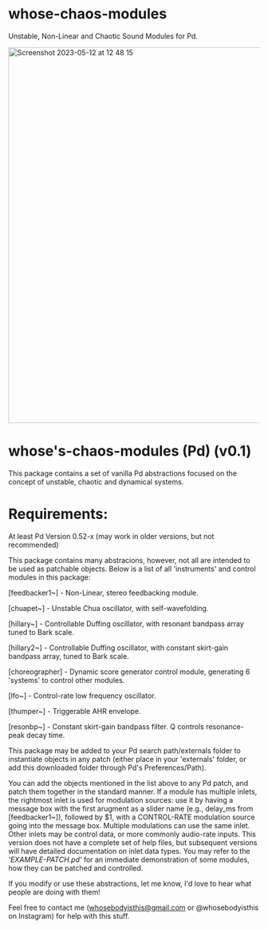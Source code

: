 # whose-chaos-modules
Unstable, Non-Linear and Chaotic Sound Modules for Pd.

<img width="752" alt="Screenshot 2023-05-12 at 12 48 15" src="https://github.com/whosebodyisthis/whose-chaos-modules/assets/133358060/28daaa7f-324f-47b5-9253-ba943259f765">

whose's-chaos-modules (Pd) (v0.1)
========================================

This package contains a set of vanilla Pd abstractions focused on the concept of unstable,
chaotic and dynamical systems. 

Requirements:
=============
At least Pd Version 0.52-x (may work in older versions, but not recommended)

This package contains many abstracions, however, not all are intended to be used as patchable 
objects. Below is a list of all 'instruments' and control modules in this package:



[feedbacker1~] - Non-Linear, stereo feedbacking module.

[chuapet~] - Unstable Chua oscillator, with self-wavefolding.

[hillary~] - Controllable Duffing oscillator, with resonant bandpass array tuned to Bark scale.

[hillary2~] - Controllable Duffing oscillator, with constant skirt-gain bandpass array, tuned to Bark scale.

[choreographer] - Dynamic score generator control module, generating 6 'systems' to control other modules.

[lfo~] - Control-rate low frequency oscillator.

[thumper~] - Triggerable AHR envelope.

[resonbp~] - Constant skirt-gain bandpass filter. Q controls resonance-peak decay time.



This package may be added to your Pd search path/externals folder to instantiate objects in any patch (either place in your
'externals' folder, or add this downloaded folder through Pd's Preferences/Path).

You can add the objects mentioned in the list above to any Pd patch, and patch them together in the standard manner.
If a module has multiple inlets, the rightmost inlet is used for modulation sources: use it by having a message box
with the first arugment as a slider name (e.g., delay_ms from [feedbacker1~]), followed by $1, with a CONTROL-RATE 
modulation source going into the message box. Multiple modulations can use the same inlet. Other inlets may be control data,
or more commonly audio-rate inputs. This version does not have a complete set of help files, but subsequent versions 
will have detailed documentation on inlet data types. You may refer to the _'EXAMPLE-PATCH.pd'_ for an immediate 
demonstration of some modules, how they can be patched and controlled.

If you modify or use these abstractions, let me know, I'd love to hear what people are doing with them!

Feel free to contact me (whosebodyisthis@gmail.com or @whosebodyisthis on Instagram) for help with
this stuff.
